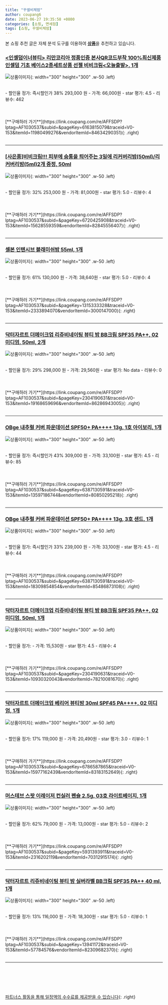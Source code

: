 ```yaml
---
title: "꾸셀비체밤"
author: coupang6
date: 2023-06-27 19:35:58 +0800
categories: [쇼핑, 면세점]
tags: [쇼핑, 꾸셀비체밤]
---
```


본 쇼핑 추천 글은 자체 분석 도구를 이용하여 [**상품**](https://link.coupang.com/a/bao1ui)을 추천하고 있습니다.

### [\<인셀덤이너뷰티\> 리만코리아 정품인증 본사QR코드부착 100%최신제품 인셀덤 기초 베이스2종세트상품 선젤 비비크림\<오늘출발\>, 1개](https://link.coupang.com/re/AFFSDP?lptag=AF1030537&subid=&pageKey=6163815079&traceid=V0-153&itemId=11980499276&vendorItemId=84634290351)

![상품이미지](https://thumbnail10.coupangcdn.com/thumbnails/remote/230x230ex/image/vendor_inventory/5153/bc1b6e480095e18cd3bf6c9a0f537f86c6cf7a84dff58aef2a7f303857c0.jpg){: width="300" height="300" .w-50 .left}


<br>
- 할인율 정가: 즉시할인가 38%  293,000   원
- 가격: 66,000원
- star 평가: 4.5
- 리뷰수: 462
<br>
<br>
<br>
<br>
[**구매하러 가기**](https://link.coupang.com/re/AFFSDP?lptag=AF1030537&subid=&pageKey=6163815079&traceid=V0-153&itemId=11980499276&vendorItemId=84634290351){: .right}
<br>
<br>

---

### [[사은품]비비크림!!! 피부에 숨통을 틔어주는 3일애 리커버리밤(50ml)/리커버리밤(5ml)2개 증정, 50ml](https://link.coupang.com/re/AFFSDP?lptag=AF1030537&subid=&pageKey=6720425908&traceid=V0-153&itemId=15628559359&vendorItemId=82845556407)

![상품이미지](https://thumbnail6.coupangcdn.com/thumbnails/remote/230x230ex/image/vendor_inventory/5e9a/4260bc33cc08c8ee2b678b4d04fa35346b54d72b58b52f842630c8e48bee.jpg){: width="300" height="300" .w-50 .left}


<br>
- 할인율 정가: 32%  253,000   원
- 가격: 81,000원
- star 평가: 5.0
- 리뷰수: 4
<br>
<br>
<br>
<br>
[**구매하러 가기**](https://link.coupang.com/re/AFFSDP?lptag=AF1030537&subid=&pageKey=6720425908&traceid=V0-153&itemId=15628559359&vendorItemId=82845556407){: .right}
<br>
<br>

---

### [셀본 인텐시브 블래미쉬밤 55ml, 1개](https://link.coupang.com/re/AFFSDP?lptag=AF1030537&subid=&pageKey=1315333328&traceid=V0-153&itemId=2333894070&vendorItemId=3000147000)

![상품이미지](https://thumbnail9.coupangcdn.com/thumbnails/remote/230x230ex/image/retail/images/2786372762876690-7292f965-0130-4ffc-85fb-785438a750ee.jpg){: width="300" height="300" .w-50 .left}


<br>
- 할인율 정가: 61%  130,000   원
- 가격: 38,640원
- star 평가: 5.0
- 리뷰수: 4
<br>
<br>
<br>
<br>
[**구매하러 가기**](https://link.coupang.com/re/AFFSDP?lptag=AF1030537&subid=&pageKey=1315333328&traceid=V0-153&itemId=2333894070&vendorItemId=3000147000){: .right}
<br>
<br>

---

### [닥터자르트 더메이크업 리쥬비네이팅 뷰티 밤 BB크림 SPF35 PA++, 02 미디엄, 50ml, 2개](https://link.coupang.com/re/AFFSDP?lptag=AF1030537&subid=&pageKey=2304190631&traceid=V0-153&itemId=19168659696&vendorItemId=86286943005)

![상품이미지](https://thumbnail6.coupangcdn.com/thumbnails/remote/230x230ex/image/retail/images/fe454290-9245-49af-bdea-84983c89eebf1635364021251520894.png){: width="300" height="300" .w-50 .left}


<br>
- 할인율 정가: 29%  298,000   원
- 가격: 29,560원
- star 평가: No data
- 리뷰수: 0
<br>
<br>
<br>
<br>
[**구매하러 가기**](https://link.coupang.com/re/AFFSDP?lptag=AF1030537&subid=&pageKey=2304190631&traceid=V0-153&itemId=19168659696&vendorItemId=86286943005){: .right}
<br>
<br>

---

### [OBge 내추럴 커버 파운데이션 SPF50+ PA++++ 13g, 1호 아이보리, 1개](https://link.coupang.com/re/AFFSDP?lptag=AF1030537&subid=&pageKey=6387130591&traceid=V0-153&itemId=13597186744&vendorItemId=80850295218)

![상품이미지](https://thumbnail8.coupangcdn.com/thumbnails/remote/230x230ex/image/retail/images/585767078275668-40350e3f-d9f2-45cd-8933-f206f610fc49.jpg){: width="300" height="300" .w-50 .left}


<br>
- 할인율 정가: 즉시할인가 43%  309,000   원
- 가격: 33,100원
- star 평가: 4.5
- 리뷰수: 85
<br>
<br>
<br>
<br>
[**구매하러 가기**](https://link.coupang.com/re/AFFSDP?lptag=AF1030537&subid=&pageKey=6387130591&traceid=V0-153&itemId=13597186744&vendorItemId=80850295218){: .right}
<br>
<br>

---

### [OBge 내추럴 커버 파운데이션 SPF50+ PA++++ 13g, 3호 샌드, 1개](https://link.coupang.com/re/AFFSDP?lptag=AF1030537&subid=&pageKey=6387130591&traceid=V0-153&itemId=18309854854&vendorItemId=85486873108)

![상품이미지](https://thumbnail6.coupangcdn.com/thumbnails/remote/230x230ex/image/retail/images/561098306416936-d5309666-2b4a-4c86-b730-a34a94cc909e.jpg){: width="300" height="300" .w-50 .left}


<br>
- 할인율 정가: 즉시할인가 33%  239,000   원
- 가격: 33,100원
- star 평가: 4.5
- 리뷰수: 44
<br>
<br>
<br>
<br>
[**구매하러 가기**](https://link.coupang.com/re/AFFSDP?lptag=AF1030537&subid=&pageKey=6387130591&traceid=V0-153&itemId=18309854854&vendorItemId=85486873108){: .right}
<br>
<br>

---

### [닥터자르트 더메이크업 리쥬비네이팅 뷰티 밤 BB크림 SPF35 PA++, 02 미디엄, 50ml, 1개](https://link.coupang.com/re/AFFSDP?lptag=AF1030537&subid=&pageKey=2304190631&traceid=V0-153&itemId=10930320043&vendorItemId=78210081670)

![상품이미지](https://thumbnail10.coupangcdn.com/thumbnails/remote/230x230ex/image/retail/images/1156299258389433-bf097f25-46bf-495e-8f13-5c0cd3b235ea.jpg){: width="300" height="300" .w-50 .left}


<br>
- 할인율 정가: 
- 가격: 15,530원
- star 평가: 4.5
- 리뷰수: 4
<br>
<br>
<br>
<br>
[**구매하러 가기**](https://link.coupang.com/re/AFFSDP?lptag=AF1030537&subid=&pageKey=2304190631&traceid=V0-153&itemId=10930320043&vendorItemId=78210081670){: .right}
<br>
<br>

---

### [닥터자르트 더메이크업 베리어 뷰티밤 30ml SPF45 PA++++, 02 미디엄, 1개](https://link.coupang.com/re/AFFSDP?lptag=AF1030537&subid=&pageKey=6786587865&traceid=V0-153&itemId=15977162439&vendorItemId=83183152649)

![상품이미지](https://thumbnail7.coupangcdn.com/thumbnails/remote/230x230ex/image/retail/images/4975453484568987-fb180749-3d29-4725-8358-6bbc62a3a5ab.jpg){: width="300" height="300" .w-50 .left}


<br>
- 할인율 정가: 17%  119,000   원
- 가격: 20,490원
- star 평가: 3.0
- 리뷰수: 1
<br>
<br>
<br>
<br>
[**구매하러 가기**](https://link.coupang.com/re/AFFSDP?lptag=AF1030537&subid=&pageKey=6786587865&traceid=V0-153&itemId=15977162439&vendorItemId=83183152649){: .right}
<br>
<br>

---

### [머스테브 스팟 이레이저 컨실러 펜슬 2.5g, 03호 라이트베이지, 1개](https://link.coupang.com/re/AFFSDP?lptag=AF1030537&subid=&pageKey=5931393911&traceid=V0-153&itemId=2316202119&vendorItemId=70312915174)

![상품이미지](https://thumbnail8.coupangcdn.com/thumbnails/remote/230x230ex/image/retail/images/4359580315634568-c80add2b-e630-4892-9a9c-1cdad8300d14.png){: width="300" height="300" .w-50 .left}


<br>
- 할인율 정가: 62%  79,000   원
- 가격: 13,000원
- star 평가: 5.0
- 리뷰수: 2
<br>
<br>
<br>
<br>
[**구매하러 가기**](https://link.coupang.com/re/AFFSDP?lptag=AF1030537&subid=&pageKey=5931393911&traceid=V0-153&itemId=2316202119&vendorItemId=70312915174){: .right}
<br>
<br>

---

### [닥터자르트 리쥬비네이팅 뷰티 밤 실버라벨 BB크림 SPF35 PA++ 40 ml, 1개](https://link.coupang.com/re/AFFSDP?lptag=AF1030537&subid=&pageKey=13941172&traceid=V0-153&itemId=57784576&vendorItemId=82309682370)

![상품이미지](https://thumbnail8.coupangcdn.com/thumbnails/remote/230x230ex/image/vendor_inventory/1602/0f9ea6ef485f6021b466264072d6cc6c198ca38fe6f1a163e9f061653623.jpg){: width="300" height="300" .w-50 .left}


<br>
- 할인율 정가: 13%  116,000   원
- 가격: 18,300원
- star 평가: 5.0
- 리뷰수: 1
<br>
<br>
<br>
<br>
[**구매하러 가기**](https://link.coupang.com/re/AFFSDP?lptag=AF1030537&subid=&pageKey=13941172&traceid=V0-153&itemId=57784576&vendorItemId=82309682370){: .right}
<br>
<br>

---
<br><br><br><br><br> [파트너스 활동을 통해 일정액의 수수료를 제공받을 수 있습니다](https://link.coupang.com/a/bao1ui){: .right}